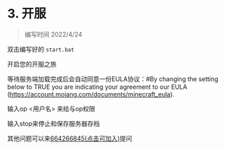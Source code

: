 # 3. 开服
> 编写时间 2022/4/24

双击编写好的 `start.bat` 

开启您的开服之旅

等待服务端加载完成后会自动同意一份EULA协议：#By changing the setting below to TRUE you are indicating your agreement to our EULA (https://account.mojang.com/documents/minecraft_eula).

输入op <用户名> 来给与op权限

输入stop来停止和保存服务器存档

其他问题可以来[664266845(点击可加入)](https://jq.qq.com/?_wv=1027&k=KAJoy57r)提问
